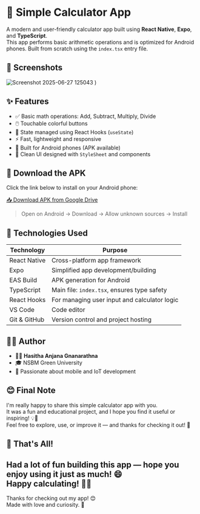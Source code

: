 # 🔢 Simple Calculator App

A modern and user-friendly calculator app built using **React Native**, **Expo**, and **TypeScript**.  
This app performs basic arithmetic operations and is optimized for Android phones. Built from scratch using the `index.tsx` entry file.


## 📸 Screenshots

![Screenshot 2025-06-27 125043](https://github.com/user-attachments/assets/e704050e-2692-464c-bd83-9e78b4e253f7)
)


## ✨ Features

- ✅ Basic math operations: Add, Subtract, Multiply, Divide
- 🖱️ Touchable colorful buttons
- 🧠 State managed using React Hooks (`useState`)
- ⚡ Fast, lightweight and responsive
- 📱 Built for Android phones (APK available)
- 🎨 Clean UI designed with `StyleSheet` and components


## 📲 Download the APK

Click the link below to install on your Android phone:

[📥 Download APK from Google Drive]([https://drive.google.com/your-apk-share-link](https://drive.google.com/file/d/1fNuY-70lBc-j4gWQcUkuta4rrMtUq6pS/view?usp=sharing))

> Open on Android → Download → Allow unknown sources → Install


## 🧰 Technologies Used

| Technology             | Purpose                                          |
|------------------------|--------------------------------------------------|
| React Native           | Cross-platform app framework                     |
| Expo                   | Simplified app development/building              |
| EAS Build              | APK generation for Android                       |
| TypeScript             | Main file: `index.tsx`, ensures type safety      |
| React Hooks            | For managing user input and calculator logic     |
| VS Code                | Code editor                                      |
| Git & GitHub           | Version control and project hosting              |


## 🧑‍💻 Author

- 👨‍💻 **Hasitha Anjana Gnanarathna**
- 🎓 NSBM Green University
- 💬 Passionate about mobile and IoT development

## 😊 Final Note

I'm really happy to share this simple calculator app with you.  
It was a fun and educational project, and I hope you find it useful or inspiring! 💡📱  
Feel free to explore, use, or improve it — and thanks for checking it out! 🙌

## 🎊 That's All!

Had a lot of fun building this app — hope you enjoy using it just as much! 😄  
Happy calculating! 🧮✨
---
Thanks for checking out my app! 😊  
Made with love and curiosity. 💙
